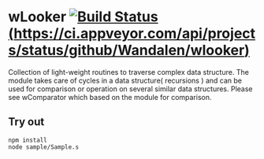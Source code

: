 
# wLooker [![Build Status](https://travis-ci.org/Wandalen/wLooker.svg?branch=master)](https://travis-ci.org/Wandalen/wLooker)[(https://ci.appveyor.com/api/projects/status/github/Wandalen/wlooker)](https://ci.appveyor.com/project/Wandalen/wlooker)

Collection of light-weight routines to traverse complex data structure. The module takes care of cycles in a data structure( recursions ) and can be used for comparison or operation on several similar data structures. Please see wComparator which based on the module for comparison.

## Try out
```
npm install
node sample/Sample.s
```
















